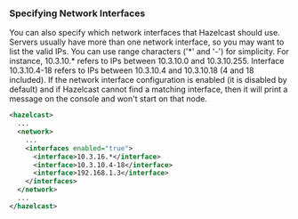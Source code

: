 

### Specifying Network Interfaces

You can also specify which network interfaces that Hazelcast should use. Servers usually have more than one network interface, so you may want to list the valid IPs. You can use range characters ('\*' and '-') for simplicity. For instance, 10.3.10.\* refers to IPs between 10.3.10.0 and 10.3.10.255. Interface 10.3.10.4-18 refers to IPs between 10.3.10.4 and 10.3.10.18 (4 and 18 included). If the network interface configuration is enabled (it is disabled by default) and if Hazelcast cannot find a matching interface, then it will print a message on the console and won't start on that node.

```xml
<hazelcast>
  ...
  <network>
    ...
    <interfaces enabled="true">
      <interface>10.3.16.*</interface> 
      <interface>10.3.10.4-18</interface> 
      <interface>192.168.1.3</interface>         
    </interfaces>    
  </network>
  ...
</hazelcast> 
```
<br></br>